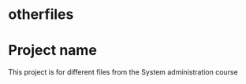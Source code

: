 # otherfiles

# Project name
This project is for different files from the System administration course
